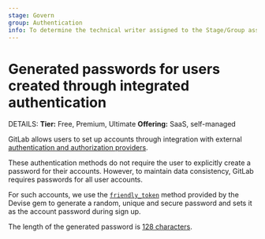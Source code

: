```yaml
---
stage: Govern
group: Authentication
info: To determine the technical writer assigned to the Stage/Group associated with this page, see https://handbook.gitlab.com/handbook/product/ux/technical-writing/#assignments
---
```


# Generated passwords for users created through integrated authentication

DETAILS:
**Tier:** Free, Premium, Ultimate
**Offering:** SaaS, self-managed

GitLab allows users to set up accounts through integration with external [authentication and authorization providers](../administration/auth/index.md).

These authentication methods do not require the user to explicitly create a password for their accounts.
However, to maintain data consistency, GitLab requires passwords for all user accounts.

For such accounts, we use the [`friendly_token`](https://github.com/heartcombo/devise/blob/f26e05c20079c9acded3c0ee16da0df435a28997/lib/devise.rb#L492) method provided by the Devise gem to generate a random, unique and secure password and sets it as the account password during sign up.

The length of the generated password is [128 characters](password_length_limits.md).
